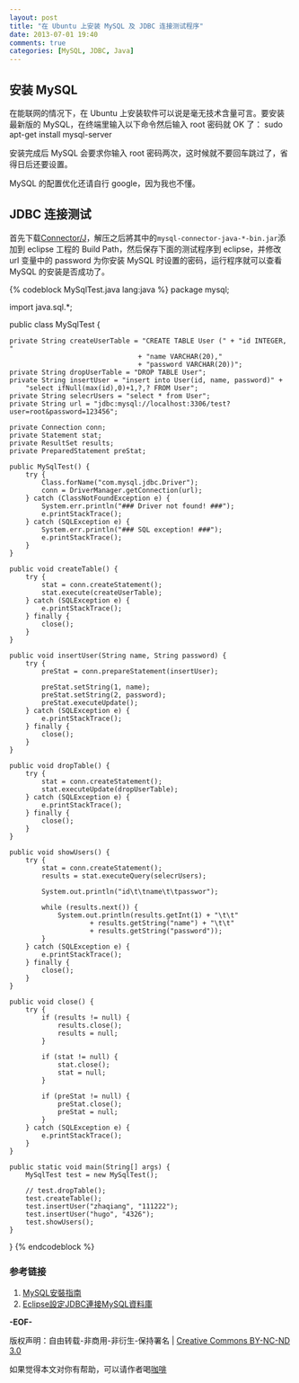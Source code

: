 ```yaml
---
layout: post
title: "在 Ubuntu 上安装 MySQL 及 JDBC 连接测试程序"
date: 2013-07-01 19:40
comments: true
categories: [MySQL, JDBC, Java]
---
```


## 安装 MySQL
在能联网的情况下，在 Ubuntu 上安装软件可以说是毫无技术含量可言。要安装最新版的 MySQL，在终端里输入以下命令然后输入 root 密码就 OK 了：
    sudo apt-get install mysql-server

安装完成后 MySQL 会要求你输入 root 密码两次，这时候就不要回车跳过了，省得日后还要设置。

MySQL 的配置优化还请自行 google，因为我也不懂。

## JDBC 连接测试
首先下载[Connector/J](http://dev.mysql.com/downloads/connector/j/)，解压之后將其中的`mysql-connector-java-*-bin.jar`添加到 eclipse 工程的 Build Path，然后保存下面的测试程序到 eclipse，并修改 url 变量中的 password 为你安装 MySQL 时设置的密码，运行程序就可以查看 MySQL 的安装是否成功了。

<!-- more -->

{% codeblock MySqlTest.java lang:java %}
package mysql;

import java.sql.*;

public class MySqlTest {

    private String createUserTable = "CREATE TABLE User (" + "id INTEGER, "
                                    + "name VARCHAR(20),"
                                    + "password VARCHAR(20))";
    private String dropUserTable = "DROP TABLE User";
    private String insertUser = "insert into User(id, name, password)" +
        "select ifNull(max(id),0)+1,?,? FROM User";
    private String selecrUsers = "select * from User";
    private String url = "jdbc:mysql://localhost:3306/test?user=root&password=123456";

    private Connection conn;
    private Statement stat;
    private ResultSet results;
    private PreparedStatement preStat;

    public MySqlTest() {
        try {
            Class.forName("com.mysql.jdbc.Driver");
            conn = DriverManager.getConnection(url);
        } catch (ClassNotFoundException e) {
            System.err.println("### Driver not found! ###");
            e.printStackTrace();
        } catch (SQLException e) {
            System.err.println("### SQL exception! ###");
            e.printStackTrace();
        }
    }

    public void createTable() {
        try {
            stat = conn.createStatement();
            stat.execute(createUserTable);
        } catch (SQLException e) {
            e.printStackTrace();
        } finally {
            close();
        }
    }

    public void insertUser(String name, String password) {
        try {
            preStat = conn.prepareStatement(insertUser);

            preStat.setString(1, name);
            preStat.setString(2, password);
            preStat.executeUpdate();
        } catch (SQLException e) {
            e.printStackTrace();
        } finally {
            close();
        }
    }

    public void dropTable() {
        try {
            stat = conn.createStatement();
            stat.executeUpdate(dropUserTable);
        } catch (SQLException e) {
            e.printStackTrace();
        } finally {
            close();
        }
    }

    public void showUsers() {
        try {
            stat = conn.createStatement();
            results = stat.executeQuery(selecrUsers);

            System.out.println("id\t\tname\t\tpasswor");

            while (results.next()) {
                System.out.println(results.getInt(1) + "\t\t"
                        + results.getString("name") + "\t\t"
                        + results.getString("password"));
            }
        } catch (SQLException e) {
            e.printStackTrace();
        } finally {
            close();
        }
    }

    public void close() {
        try {
            if (results != null) {
                results.close();
                results = null;
            }

            if (stat != null) {
                stat.close();
                stat = null;
            }

            if (preStat != null) {
                preStat.close();
                preStat = null;
            }
        } catch (SQLException e) {
            e.printStackTrace();
        }
    }

    public static void main(String[] args) {
        MySqlTest test = new MySqlTest();

        // test.dropTable();
        test.createTable();
        test.insertUser("zhaqiang", "111222");
        test.insertUser("hugo", "4326");
        test.showUsers();
    }
}
{% endcodeblock %}

### 参考链接
 1. [MySQL安裝指南](http://wiki.ubuntu.org.cn/index.php?title=MySQL%E5%AE%89%E8%A3%85%E6%8C%87%E5%8D%97&variant=zh-hant)
 2. [Eclipse設定JDBC連接MySQL資料庫](http://blog.yslifes.com/archives/918)

 **-EOF-**

 版权声明：自由转载-非商用-非衍生-保持署名 | [Creative Commons BY-NC-ND 3.0](http://creativecommons.org/licenses/by-nc-nd/3.0/deed.zh "CC 3.0")

 如果觉得本文对你有帮助，可以请作者喝[咖啡](http://me.alipay.com/zhaqiang)


